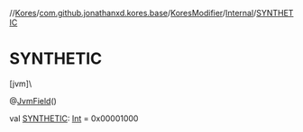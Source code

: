 //[Kores](../../../../index.md)/[com.github.jonathanxd.kores.base](../../index.md)/[KoresModifier](../index.md)/[Internal](index.md)/[SYNTHETIC](-s-y-n-t-h-e-t-i-c.md)

# SYNTHETIC

[jvm]\

@[JvmField](https://kotlinlang.org/api/latest/jvm/stdlib/kotlin.jvm/-jvm-field/index.html)()

val [SYNTHETIC](-s-y-n-t-h-e-t-i-c.md): [Int](https://kotlinlang.org/api/latest/jvm/stdlib/kotlin/-int/index.html) = 0x00001000
